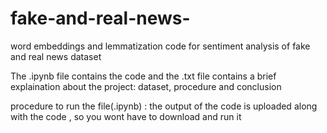 # fake-and-real-news-
word embeddings and lemmatization code for sentiment analysis of fake and real news dataset 
 
 The .ipynb file contains the code and the .txt file contains a brief explaination about the project: dataset, procedure and conclusion
 
 procedure to run the file(.ipynb) : the output of the code is uploaded along with the code , so you wont have to download and run it
 
